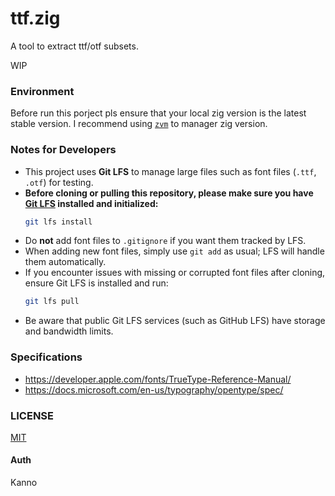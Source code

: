 # ttf.zig

A tool to extract ttf/otf subsets.

WIP

### Environment

Before run this porject pls ensure that your local zig version is the latest stable version. I recommend using [`zvm`](https://github.com/tristanisham/zvm) to manager zig version.

### Notes for Developers

- This project uses **Git LFS** to manage large files such as font files (`.ttf`, `.otf`) for testing.
- **Before cloning or pulling this repository, please make sure you have [Git LFS](https://git-lfs.github.com/) installed and initialized:**
  ```sh
  git lfs install
  ```
- Do **not** add font files to `.gitignore` if you want them tracked by LFS.
- When adding new font files, simply use `git add` as usual; LFS will handle them automatically.
- If you encounter issues with missing or corrupted font files after cloning, ensure Git LFS is installed and run:
  ```sh
  git lfs pull
  ```
- Be aware that public Git LFS services (such as GitHub LFS) have storage and bandwidth limits.

### Specifications

- https://developer.apple.com/fonts/TrueType-Reference-Manual/
- https://docs.microsoft.com/en-us/typography/opentype/spec/

### LICENSE

[MIT](./LICENSE)

#### Auth

Kanno
